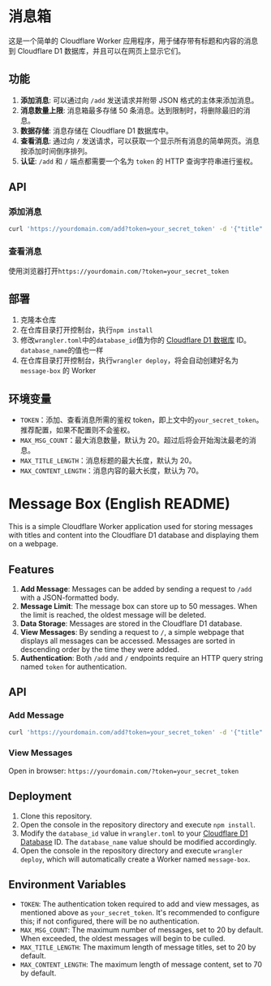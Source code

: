 # 消息箱

这是一个简单的 Cloudflare Worker 应用程序，用于储存带有标题和内容的消息到 Cloudflare D1 数据库，并且可以在网页上显示它们。

## 功能

1. **添加消息**: 可以通过向 `/add` 发送请求并附带 JSON 格式的主体来添加消息。
2. **消息数量上限**: 消息箱最多存储 50 条消息。达到限制时，将删除最旧的消息。
3. **数据存储**: 消息存储在 Cloudflare D1 数据库中。
4. **查看消息**: 通过向 `/` 发送请求，可以获取一个显示所有消息的简单网页。消息按添加时间倒序排列。
5. **认证**: `/add` 和 `/` 端点都需要一个名为 `token` 的 HTTP 查询字符串进行鉴权。

## API

### 添加消息

```bash
curl 'https://yourdomain.com/add?token=your_secret_token' -d '{"title":"hello", "content":"world"}'
```

### 查看消息

使用浏览器打开`https://yourdomain.com/?token=your_secret_token`

## 部署

1. 克隆本仓库
2. 在仓库目录打开控制台，执行`npm install`
3. 修改`wrangler.toml`中的`database_id`值为你的 [Cloudflare D1 数据库](https://developers.cloudflare.com/d1/) ID。`database_name`的值也一样
4. 在仓库目录打开控制台，执行`wrangler deploy`，将会自动创建好名为 `message-box` 的 Worker

## 环境变量

- `TOKEN`：添加、查看消息所需的鉴权 token，即上文中的`your_secret_token`。推荐配置，如果不配置则不会鉴权。
- `MAX_MSG_COUNT`：最大消息数量，默认为 20。超过后将会开始淘汰最老的消息。
- `MAX_TITLE_LENGTH`：消息标题的最大长度，默认为 20。
- `MAX_CONTENT_LENGTH`：消息内容的最大长度，默认为 70。

# Message Box (English README)

This is a simple Cloudflare Worker application used for storing messages with titles and content into the Cloudflare D1 database and displaying them on a webpage.

## Features

1. **Add Message**: Messages can be added by sending a request to `/add` with a JSON-formatted body.
2. **Message Limit**: The message box can store up to 50 messages. When the limit is reached, the oldest message will be deleted.
3. **Data Storage**: Messages are stored in the Cloudflare D1 database.
4. **View Messages**: By sending a request to `/`, a simple webpage that displays all messages can be accessed. Messages are sorted in descending order by the time they were added.
5. **Authentication**: Both `/add` and `/` endpoints require an HTTP query string named `token` for authentication.

## API

### Add Message

```bash
curl 'https://yourdomain.com/add?token=your_secret_token' -d '{"title":"hello", "content":"world"}'
```

### View Messages

Open in browser: `https://yourdomain.com/?token=your_secret_token`

## Deployment

1. Clone this repository.
2. Open the console in the repository directory and execute `npm install`.
3. Modify the `database_id` value in `wrangler.toml` to your [Cloudflare D1 Database](https://developers.cloudflare.com/d1/) ID. The `database_name` value should be modified accordingly.
4. Open the console in the repository directory and execute `wrangler deploy`, which will automatically create a Worker named `message-box`.

## Environment Variables

- `TOKEN`: The authentication token required to add and view messages, as mentioned above as `your_secret_token`. It's recommended to configure this; if not configured, there will be no authentication.
- `MAX_MSG_COUNT`: The maximum number of messages, set to 20 by default. When exceeded, the oldest messages will begin to be culled.
- `MAX_TITLE_LENGTH`: The maximum length of message titles, set to 20 by default.
- `MAX_CONTENT_LENGTH`: The maximum length of message content, set to 70 by default.
